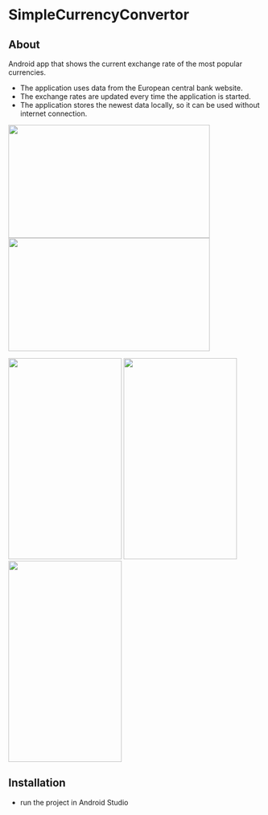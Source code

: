 # SimpleCurrencyConvertor
## About
Android app that shows the current exchange rate of the most popular currencies. 
 - The application uses data from the European central bank website.
 - The exchange rates are updated every time the application is started.
 - The application stores the newest data locally, so it can be used without internet connection.

<img src="https://cloud.githubusercontent.com/assets/22866739/26285991/4acd56ac-3e63-11e7-8504-8f45c2422be9.png" width="400px" height="225px" /> <img src="https://cloud.githubusercontent.com/assets/22866739/26285987/33c45294-3e63-11e7-86dd-c18cf8dd2152.png" width="400px" height="225px" /> 

<img src="https://cloud.githubusercontent.com/assets/22866739/26285840/4dbfd996-3e60-11e7-8f35-ad79504c7b37.png" width="225px" height="400px" />  <img src="https://cloud.githubusercontent.com/assets/22866739/26285857/a9dcab28-3e60-11e7-82fc-f397578eab45.png" width="225px" height="400px" /> <img src="https://cloud.githubusercontent.com/assets/22866739/26286019/f7381be8-3e63-11e7-9ef1-970b6523e3a3.png" width="225px" height="400px" /> 

## Installation

- run the project in Android Studio
